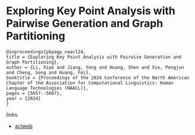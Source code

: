 # Exploring Key Point Analysis with Pairwise Generation and Graph Partitioning

```
@inproceedings{pkpagp_naacl24,
title = {Exploring Key Point Analysis with Pairwise Generation and Graph Partitioning},
author = {Li, Xiao and Jiang, Yong and Huang, Shen and Xie, Pengjun and Cheng, Gong and Huang, Fei},
booktitle = {Proceedings of the 2024 Conference of the North American Chapter of the Association for Computational Linguistics: Human Language Technologies (NAACL)},
pages = {5657--5667},
year = {2024}
}
```

links
- [aclweb](https://aclanthology.org/2024.naacl-long.315)
